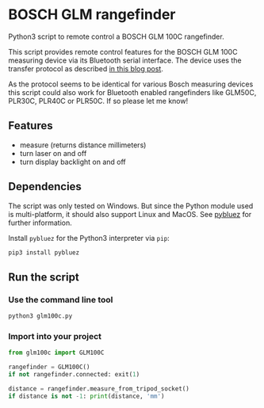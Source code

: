 # BOSCH GLM rangefinder

Python3 script to remote control a BOSCH GLM 100C rangefinder.

This script provides remote control features for the BOSCH GLM 100C measuring device via its Bluetooth serial interface. The device uses the transfer protocol as described [in this blog post](https://www.eevblog.com/forum/projects/hacking-the-bosch-glm-20-laser-measuring-tape/msg1331649/#msg1331649).

As the protocol seems to be identical for various Bosch measuring devices this script could also work for Bluetooth enabled rangefinders like GLM50C, PLR30C, PLR40C or PLR50C. If so please let me know!

## Features

* measure (returns distance millimeters)
* turn laser on and off
* turn display backlight on and off

## Dependencies

The script was only tested on Windows. But since the Python module used is multi-platform, it should also support Linux and MacOS. See [pybluez](https://github.com/pybluez/pybluez) for further information.


Install `pybluez` for the Python3 interpreter via `pip`:

```bash
pip3 install pybluez
```

## Run the script

### Use the command line tool

```bash
python3 glm100c.py
```

### Import into your project

```python
from glm100c import GLM100C

rangefinder = GLM100C()
if not rangefinder.connected: exit(1) 

distance = rangefinder.measure_from_tripod_socket()
if distance is not -1: print(distance, 'mm')
```
